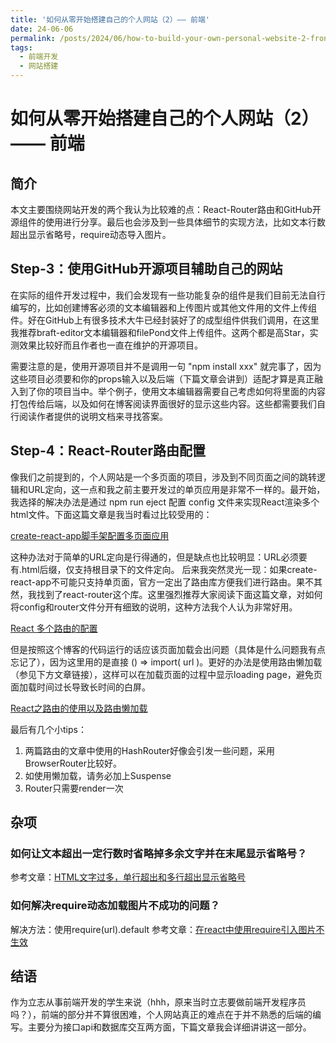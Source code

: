 ```yaml
---
title: '如何从零开始搭建自己的个人网站（2）—— 前端'
date: 24-06-06
permalink: /posts/2024/06/how-to-build-your-own-personal-website-2-frontend/
tags:
  - 前端开发
  - 网站搭建
---
```


# 如何从零开始搭建自己的个人网站（2）—— 前端

## 简介

本文主要围绕网站开发的两个我认为比较难的点：React-Router路由和GitHub开源组件的使用进行分享。最后也会涉及到一些具体细节的实现方法，比如文本行数超出显示省略号，require动态导入图片。

## Step-3：使用GitHub开源项目辅助自己的网站

在实际的组件开发过程中，我们会发现有一些功能复杂的组件是我们目前无法自行编写的，比如创建博客必须的文本编辑器和上传图片或其他文件用的文件上传组件。好在GitHub上有很多技术大牛已经封装好了的成型组件供我们调用，在这里我推荐braft-editor文本编辑器和filePond文件上传组件。这两个都是高Star，实测效果比较好而且作者也一直在维护的开源项目。

需要注意的是，使用开源项目并不是调用一句 "npm install xxx" 就完事了，因为这些项目必须要和你的props输入以及后端（下篇文章会讲到）适配才算是真正融入到了你的项目当中。举个例子，使用文本编辑器需要自己考虑如何将里面的内容打包传给后端，以及如何在博客阅读界面很好的显示这些内容。这些都需要我们自行阅读作者提供的说明文档来寻找答案。

## Step-4：React-Router路由配置

像我们之前提到的，个人网站是一个多页面的项目，涉及到不同页面之间的跳转逻辑和URL定向，这一点和我之前主要开发过的单页应用是非常不一样的。最开始，我选择的解决办法是通过 npm run eject 配置 config 文件来实现React渲染多个html文件。下面这篇文章是我当时看过比较受用的：

[create-react-app脚手架配置多页面应用](https://blog.csdn.net/iwowen/article/details/103538942)

这种办法对于简单的URL定向是行得通的，但是缺点也比较明显：URL必须要有.html后缀，仅支持根目录下的文件定向。
后来我突然灵光一现：如果create-react-app不可能只支持单页面，官方一定出了路由库方便我们进行路由。果不其然，我找到了react-router这个库。这里强烈推荐大家阅读下面这篇文章，对如何将config和router文件分开有细致的说明，这种方法我个人认为非常好用。

[React 多个路由的配置](https://blog.csdn.net/weixin_46041654/article/details/109383804)

但是按照这个博客的代码运行的话应该页面加载会出问题（具体是什么问题我有点忘记了），因为这里用的是直接 () => import( url )。更好的办法是使用路由懒加载（参见下方文章链接），这样可以在加载页面的过程中显示loading page，避免页面加载时间过长导致长时间的白屏。

[React之路由的使用以及路由懒加载](https://blog.csdn.net/qq_42944436/article/details/105229267)

最后有几个小tips：
1. 两篇路由的文章中使用的HashRouter好像会引发一些问题，采用BrowserRouter比较好。
2. 如使用懒加载，请务必加上Suspense
3. Router只需要render一次

## 杂项

### 如何让文本超出一定行数时省略掉多余文字并在末尾显示省略号？

参考文章：[HTML文字过多，单行超出和多行超出显示省略号](https://blog.csdn.net/weixin_34160277/article/details/92034284?utm_medium=distribute.pc_relevant.none-task-blog-BlogCommendFromMachineLearnPai2-1.control&dist_request_id=1328576.9599.16146502026879395&depth_1-utm_source=distribute.pc_relevant.none-task-blog-BlogCommendFromMachineLearnPai2-1.control)

### 如何解决require动态加载图片不成功的问题？

解决方法：使用require(url).default
参考文章：[在react中使用require引入图片不生效](https://www.cnblogs.com/shellon/p/14240630.html)

## 结语

作为立志从事前端开发的学生来说（hhh，原来当时立志要做前端开发程序员吗？），前端的部分并不算很困难，个人网站真正的难点在于并不熟悉的后端的编写。主要分为接口api和数据库交互两方面，下篇文章我会详细讲讲这一部分。
